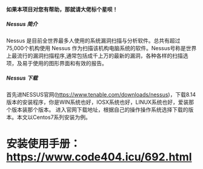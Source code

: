 #### 如果本项目对您有帮助，那就请大佬标个星呗！

##### Nessus 简介
Nessus 是目前全世界最多人使用的系统漏洞扫描与分析软件。总共有超过75,000个机构使用 Nessus 作为扫描该机构电脑系统的软件。Nessus号称是世界上最流行的漏洞扫描程序,通常包括成千上万的最新的漏洞，各种各样的扫描选项，及易于使用的图形界面和有效的报告。

##### Nessus 下载
首先进NESSUS官网(https://www.tenable.com/downloads/nessus)，下载8.14版本的安装程序，你是WIN系统也好，IOSX系统也好，LINUX系统也好，爱装那个版本装那个版本。
进入官网下载地址，根据自己的操作操作系统选择下载的版本。本文以Centos7系列安装为例。

# 安装使用手册：https://www.code404.icu/692.html